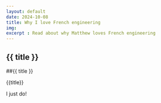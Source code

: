 ```yaml
---
layout: default
date: 2024-10-08
title: Why I love French engineering
img: 
excerpt : Read about why Matthew loves French engineering
---
```

## {{ title }}

##{{ title }}

{{title}}

I just do!
